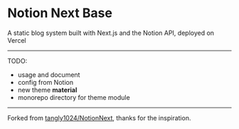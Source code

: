 # Notion Next Base

A static blog system built with Next.js and the Notion API, deployed on Vercel

---

TODO:

- usage and document
- config from Notion
- new theme **material**
- monorepo directory for theme module

---

Forked from [tangly1024/NotionNext](https://github.com/tangly1024/NotionNext), thanks for the inspiration.
